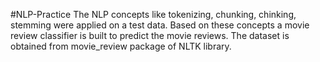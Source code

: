 #NLP-Practice
The NLP concepts like tokenizing, chunking, chinking, stemming were applied on a test data.
Based on these concepts a movie review classifier is built to predict the movie reviews.
The dataset is obtained from movie_review package of NLTK library.